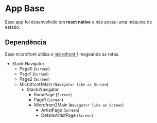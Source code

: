 # App Base

Esse app foi desenvolvido em **react native** e não possui uma máquina de estado.

## Dependência

Esse microfront utiliza o [microfront 1](https://github.com/rondinellimorais/micro-front-end/tree/master/microfront1) megeando as rotas.

- Stack.Navigator
  - Page0 (`Screen`)
  - Page1 (`Screen`)
  - Page2 (`Screen`)
  - Microfront1Main (`Navigator like as Screen`)
    + Stack.Navigator
      + RondPage (`Screen`)
      + Page1 (`Screen`)
      + Microfront2Main (`Navigator like as Screen`)
        + ArtistPage (`Screen`)
        + DetailsArtistPage (`Screen`)
